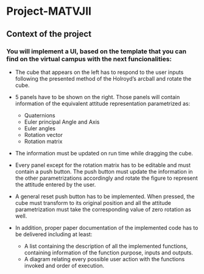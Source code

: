 # Project-MATVJII

## Context of the project

### You will implement a UI, based on the template that you can find on the virtual campus with the next funcionalities:
- The cube that appears on the left has to respond to the user inputs following the presented method of the Holroyd’s arcball and rotate the cube.
- 5 panels have to be shown on the right. Those panels will contain information of the equivalent attitude representation parametrized as:

    - Quaternions
    - Euler principal Angle and Axis
    - Euler angles
    - Rotation vector
    - Rotation matrix

- The information must be updated on run time while dragging the cube.

- Every panel except for the rotation matrix has to be editable and must contain a push button. The push button must update the information in the other parametrizations accordingly and rotate the figure to represent the attitude entered by the user.
- A general reset push button has to be implemented. When pressed, the cube must transform to its original position and all the attitude parametrization must take the corresponding value of zero rotation as well.
- In addition, proper paper documentation of the implemented code has to be delivered including at least:
  - A list containing the description of all the implemented functions, containing information of the function purpose, inputs and outputs.
  - A diagram relating every possible user action with the functions invoked and order of execution.
